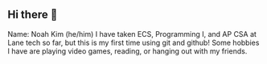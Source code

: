 ## Hi there 👋
Name: Noah Kim (he/him)
I have taken ECS, Programming I, and AP CSA at Lane tech so far, but this is my first time using git and github! Some hobbies I have are playing video games, reading, or hanging out with my friends. 
<!--
**NoahK101424/NoahK101424** is a ✨ _special_ ✨ repository because its `README.md` (this file) appears on your GitHub profile.

Here are some ideas to get you started:

- 🔭 I’m currently working on ...
- 🌱 I’m currently learning ...
- 👯 I’m looking to collaborate on ...
- 🤔 I’m looking for help with ...
- 💬 Ask me about ...
- 📫 How to reach me: ...
- 😄 Pronouns: ...
- ⚡ Fun fact: ...
-->
